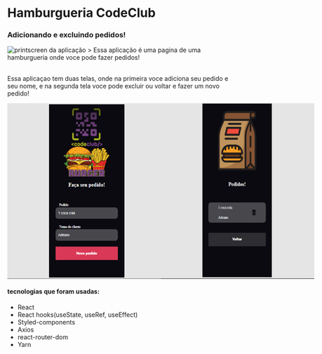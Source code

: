 # Hamburgueria CodeClub

### Adicionando e excluindo pedidos!

<img src="./src/assets/burguer.gif" alt="printscreen da aplicação">
> Essa aplicação é uma pagina de uma hamburgueria onde voce pode fazer pedidos!
<br>
<br>

<p>Essa aplicaçao tem duas telas, onde na primeira voce adiciona seu pedido e seu nome, e na segunda tela voce pode excluir ou voltar e fazer um novo pedido!</p>

<div style="display: flex">
  <img  height="400" width="350" src="./src/assets/Captura.png" alt="printscreen da aplicação">

  <img height="400" width="350" src="./src/assets/Captura2.png" alt="printscreen da aplicação"> 
</div>

#### tecnologias que foram usadas:

- React
- React hooks(useState, useRef, useEffect)
- Styled-components
- Axios
- react-router-dom
- Yarn
